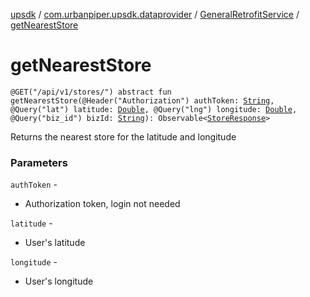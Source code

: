 [upsdk](../../index.md) / [com.urbanpiper.upsdk.dataprovider](../index.md) / [GeneralRetrofitService](index.md) / [getNearestStore](./get-nearest-store.md)

# getNearestStore

`@GET("/api/v1/stores/") abstract fun getNearestStore(@Header("Authorization") authToken: `[`String`](https://kotlinlang.org/api/latest/jvm/stdlib/kotlin/-string/index.html)`, @Query("lat") latitude: `[`Double`](https://kotlinlang.org/api/latest/jvm/stdlib/kotlin/-double/index.html)`, @Query("lng") longitude: `[`Double`](https://kotlinlang.org/api/latest/jvm/stdlib/kotlin/-double/index.html)`, @Query("biz_id") bizId: `[`String`](https://kotlinlang.org/api/latest/jvm/stdlib/kotlin/-string/index.html)`): Observable<`[`StoreResponse`](../../com.urbanpiper.upsdk.model.networkresponse/-store-response/index.md)`>`

Returns the nearest store for the latitude and longitude

### Parameters

`authToken` -
* Authorization token, login not needed

`latitude` -
* User's latitude

`longitude` -
* User's longitude
